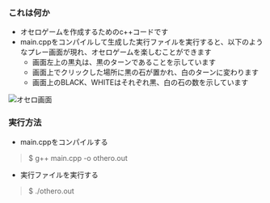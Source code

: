 

### これは何か
- オセロゲームを作成するためのc++コードです
- main.cppをコンパイルして生成した実行ファイルを実行すると、以下のようなプレー画面が現れ、オセロゲームを楽しむことができます
	- 画面左上の黒丸は、黒のターンであることを示しています
	- 画面上でクリックした場所に黒の石が置かれ、白のターンに変わります
	- 画面上のBLACK、WHITEはそれぞれ黒、白の石の数を示しています

![オセロ画面](http://drive.google.com/uc?export=view&id=1P_cAYwxzamal5cBqocgq9BQkNOUpD4V9)

### 実行方法
- main.cppをコンパイルする
>$ g++ main.cpp -o othero.out
- 実行ファイルを実行する
> $ ./othero.out
<!--stackedit_data:
eyJoaXN0b3J5IjpbLTE5OTQ5NjY0OTksLTc5OTcyODY0NCwyNT
UyMzQ4OTksLTg1MDE5MDg1Nyw3MzA5OTgxMTZdfQ==
-->